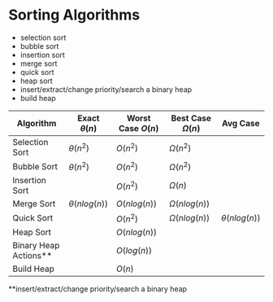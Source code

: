 # Sorting Algorithms
- selection sort
- bubble sort
- insertion sort
- merge sort
- quick sort
- heap sort
- insert/extract/change priority/search a binary heap
- build heap

| Algorithm            | Exact $\theta(n)$ | Worst Case $O(n)$ | Best Case $\Omega(n)$ | Avg Case |
| -----------          | -----------       | -----------       | -----------           | ----------- |
| Selection Sort       | $\theta(n^2)$     | $O(n^2)$          | $\Omega(n^2)$         | |
| Bubble Sort          | $\theta(n^2)$     | $O(n^2)$          | $\Omega(n^2)$         | |
| Insertion Sort       |                   | $O(n^2)$          | $\Omega(n)$           | |
| Merge Sort           | $\theta(nlog(n))$ | $O(nlog(n))$      | $\Omega(nlog(n))$     | |
| Quick Sort           |                   | $O(n^2)$          | $\Omega(nlog(n))$     | $\theta(nlog(n))$ |
| Heap Sort            |                   | $O(nlog(n))$      |                       | |
| Binary Heap Actions**|                   | $O(log(n))$       |                       | |
| Build Heap           |                   | $O(n)$            |                       | |

**insert/extract/change priority/search a binary heap

